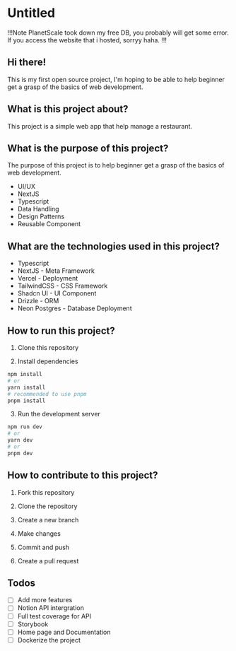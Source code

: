 # Untitled

!!!Note
PlanetScale took down my free DB, you probably will get some error. If you access the website that i hosted, sorryy haha.
!!!

## Hi there!

This is my first open source project, I'm hoping to be able
to help beginner get a grasp of the basics of web development.

## What is this project about?

This project is a simple web app that help manage a restaurant.

## What is the purpose of this project?

The purpose of this project is to help beginner get a grasp of the basics of web development.

- UI/UX
- NextJS
- Typescript
- Data Handling
- Design Patterns
- Reusable Component

## What are the technologies used in this project?

- Typescript
- NextJS - Meta Framework
- Vercel - Deployment
- TailwindCSS - CSS Framework
- Shadcn UI - UI Component
- Drizzle - ORM
- Neon Postgres - Database Deployment


## How to run this project?

1. Clone this repository

2. Install dependencies

```bash
npm install
# or
yarn install
# recommended to use pnpm
pnpm install
```

3. Run the development server

```bash
npm run dev
# or
yarn dev
# or
pnpm dev
```

## How to contribute to this project?

1. Fork this repository

2. Clone the repository

3. Create a new branch

4. Make changes

5. Commit and push

6. Create a pull request


## Todos

- [ ] Add more features
- [ ] Notion API intergration
- [ ] Full test coverage for API
- [ ] Storybook 
- [ ] Home page and Documentation
- [ ] Dockerize the project
